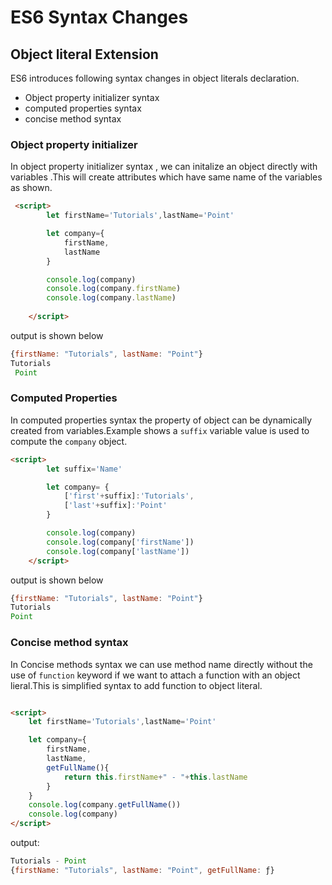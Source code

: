 
# ES6 Syntax Changes

## Object literal Extension

ES6 introduces following syntax changes in object literals declaration.

- Object property initializer syntax
- computed properties syntax
- concise method syntax
  
### Object property initializer 

In object property initializer syntax , we can initalize an object directly with variables .This will create attributes which have same name of the variables as shown.

```html
 <script>
        let firstName='Tutorials',lastName='Point'

        let company={
            firstName,
            lastName
        }

        console.log(company)
        console.log(company.firstName)
        console.log(company.lastName)
        
    </script>
```

output is shown below

```js
{firstName: "Tutorials", lastName: "Point"}
Tutorials
 Point

```

### Computed Properties

In computed properties syntax the property of object can be dynamically created from variables.Example shows a `suffix` variable value is used to compute the `company` object.

```html
<script>
        let suffix='Name'

        let company= {
            ['first'+suffix]:'Tutorials',
            ['last'+suffix]:'Point'
        }

        console.log(company)
        console.log(company['firstName'])
        console.log(company['lastName'])
    </script>

```

output is shown below

```js
{firstName: "Tutorials", lastName: "Point"}
Tutorials
Point
```

### Concise method syntax

In Concise methods syntax we can use method name directly without the use of `function` keyword if we want to attach a function with an object lieral.This is simplified  syntax to add function to object literal.

```html

<script>
    let firstName='Tutorials',lastName='Point'

    let company={
        firstName,
        lastName,
        getFullName(){
            return this.firstName+" - "+this.lastName
        }
    }
    console.log(company.getFullName())
    console.log(company)
</script>

```

output:

```js
Tutorials - Point
{firstName: "Tutorials", lastName: "Point", getFullName: ƒ}
```
